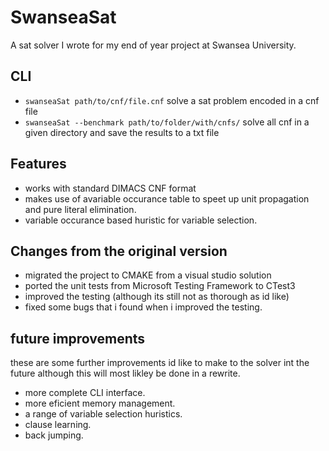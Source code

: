 # SwanseaSat
A sat solver I wrote for my end of year project at Swansea University.

## CLI
- `swanseaSat path/to/cnf/file.cnf` solve a sat problem encoded in a cnf file
- `swanseaSat --benchmark path/to/folder/with/cnfs/` solve all cnf in a given directory and save the results to a txt file

## Features
- works with standard DIMACS CNF format
- makes use of avariable occurance table to speet up unit propagation and pure literal elimination.
- variable occurance based huristic for variable selection.

## Changes from the original version
- migrated the project to CMAKE from a visual studio solution
- ported the unit tests from Microsoft Testing  Framework to CTest3
- improved the testing (although its still not as thorough as id like)
- fixed some bugs that i found when i improved the testing.

## future improvements
these are some further improvements id like to make to the solver int the future although this will most likley be done in a rewrite.
- more complete CLI interface.
- more eficient memory management.
- a range of variable selection huristics.
- clause learning.
- back jumping.
